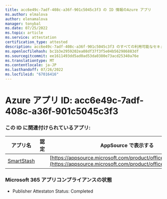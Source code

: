 ```yaml
---
title: acc6e49c-7adf-408c-a36f-901c5045c3f3 の ID 情報のAzure アプリ
ms.author: elmalova
author: elenamalova
manager: tonybal
ms.date: 07/25/2022
ms.topic: article
ms.service: attestation
certification_type: attested
description: acc6e49c-7adf-408c-a36f-901c5045c3f3 のすべての利用可能なセキュリティとコンプライアンス情報。
ms.openlocfilehash: bc1b3e2959202ea08df37f3f5e04b562986883df
ms.sourcegitcommit: ee1611493dd5ad0ad53da0380e73acd25340a76e
ms.translationtype: MT
ms.contentlocale: ja-JP
ms.lasthandoff: 07/26/2022
ms.locfileid: "67016416"
---
```

# <a name="azure-app-id-acc6e49c-7adf-408c-a36f-901c5045c3f3"></a>Azure アプリ ID: acc6e49c-7adf-408c-a36f-901c5045c3f3


### <a name="apps-associated-with-this-id"></a>この ID に関連付けられているアプリ:
| **アプリ名** | **認定** | **AppSource で表示する** |
|--------------|---------------|-----------------------|
| [SmartStash](../forward/WA200004223.md) |  | [https://appsource.microsoft.com/product/office/WA200004223](https://appsource.microsoft.com/product/office/WA200004223) |

### <a name="microsoft-365-app-compliance-status"></a>Microsoft 365 アプリコンプライアンスの状態
- Publisher Attestaton Status: Completed
